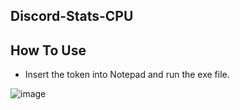 ## Discord-Stats-CPU

## How To Use
- Insert the token into Notepad and run the exe file.



![image](https://github.com/user-attachments/assets/e729b3c9-195d-4616-9972-e501f96a30ab)
